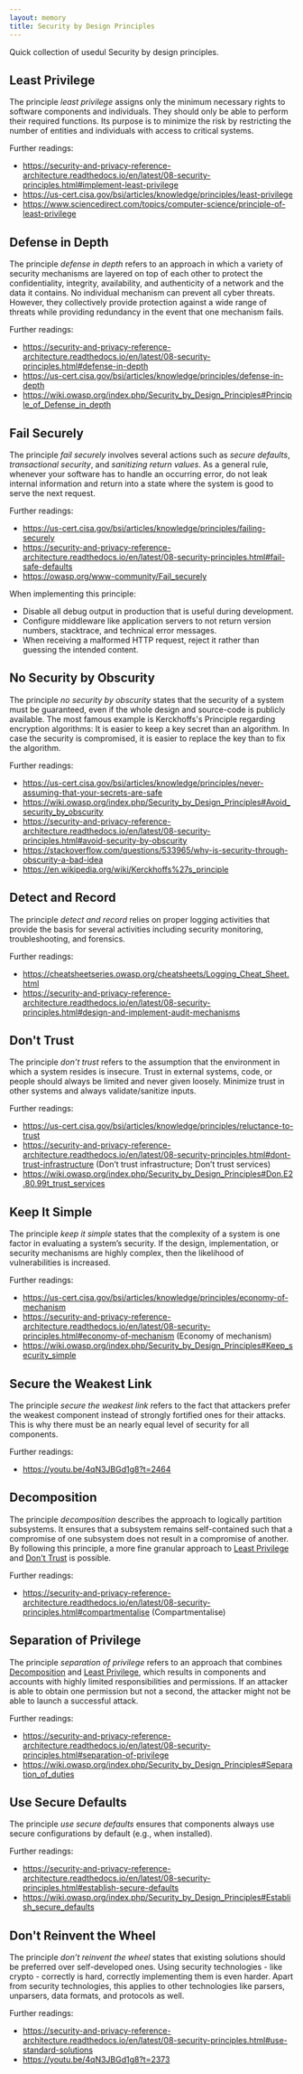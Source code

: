 ```yaml
---
layout: memory
title: Security by Design Principles
---
```


Quick collection of usedul Security by design principles. 

## Least Privilege 

The principle *least privilege* assigns only the minimum necessary rights to software components and individuals. They should only be able to perform their required functions. Its purpose is to minimize the risk by restricting the number of entities and individuals with access to critical systems.

Further readings:
* https://security-and-privacy-reference-architecture.readthedocs.io/en/latest/08-security-principles.html#implement-least-privilege
* https://us-cert.cisa.gov/bsi/articles/knowledge/principles/least-privilege
* https://www.sciencedirect.com/topics/computer-science/principle-of-least-privilege

## Defense in Depth

The principle *defense in depth* refers to an approach in which a variety of security mechanisms are layered on top of each other to protect the confidentiality, integrity, availability, and authenticity of a network and the data it contains. No individual mechanism can prevent all cyber threats. However, they collectively provide protection against a wide range of threats while providing redundancy in the event that one mechanism fails.

Further readings:
* https://security-and-privacy-reference-architecture.readthedocs.io/en/latest/08-security-principles.html#defense-in-depth
* https://us-cert.cisa.gov/bsi/articles/knowledge/principles/defense-in-depth
* https://wiki.owasp.org/index.php/Security_by_Design_Principles#Principle_of_Defense_in_depth

## Fail Securely

The principle *fail securely* involves several actions such as *secure defaults*, *transactional security*, and *sanitizing return values*. As a general rule, whenever your software has to handle an occurring error, do not leak internal information and return into a state where the system is good to serve the next request.

Further readings:
* https://us-cert.cisa.gov/bsi/articles/knowledge/principles/failing-securely
* https://security-and-privacy-reference-architecture.readthedocs.io/en/latest/08-security-principles.html#fail-safe-defaults
* https://owasp.org/www-community/Fail_securely

When implementing this principle:

- Disable all debug output in production that is useful during development.
- Configure middleware like application servers to not return version numbers, stacktrace, and technical error messages.
- When receiving a malformed HTTP request, reject it rather than guessing the intended content.

## No Security by Obscurity

The principle *no security by obscurity* states that the security of a system must be guaranteed, even if the whole design and source-code is publicly available. The most famous example is Kerckhoffs's Principle regarding encryption algorithms: It is easier to keep a key secret than an algorithm. In case the security is compromised, it is easier to replace the key than to fix the algorithm.

Further readings:
* https://us-cert.cisa.gov/bsi/articles/knowledge/principles/never-assuming-that-your-secrets-are-safe
* https://wiki.owasp.org/index.php/Security_by_Design_Principles#Avoid_security_by_obscurity
* https://security-and-privacy-reference-architecture.readthedocs.io/en/latest/08-security-principles.html#avoid-security-by-obscurity
* https://stackoverflow.com/questions/533965/why-is-security-through-obscurity-a-bad-idea
* https://en.wikipedia.org/wiki/Kerckhoffs%27s_principle

## Detect and Record

The principle *detect and record* relies on proper logging activities that provide the basis for several activities including security monitoring, troubleshooting, and forensics.

Further readings:
* https://cheatsheetseries.owasp.org/cheatsheets/Logging_Cheat_Sheet.html
* https://security-and-privacy-reference-architecture.readthedocs.io/en/latest/08-security-principles.html#design-and-implement-audit-mechanisms

## Don't Trust

The principle *don’t trust* refers to the assumption that the environment in which a system resides is insecure. Trust in external systems, code, or people should always be limited and never given loosely. Minimize trust in other systems and always validate/sanitize inputs.

Further readings:
* https://us-cert.cisa.gov/bsi/articles/knowledge/principles/reluctance-to-trust
* https://security-and-privacy-reference-architecture.readthedocs.io/en/latest/08-security-principles.html#dont-trust-infrastructure (Don’t trust infrastructure; Don’t trust services)
* https://wiki.owasp.org/index.php/Security_by_Design_Principles#Don.E2.80.99t_trust_services

## Keep It Simple

The principle *keep it simple* states that the complexity of a system is one factor in evaluating a system’s security. If the design, implementation, or security mechanisms are highly complex, then the likelihood of vulnerabilities is increased.

Further readings:
* https://us-cert.cisa.gov/bsi/articles/knowledge/principles/economy-of-mechanism
* https://security-and-privacy-reference-architecture.readthedocs.io/en/latest/08-security-principles.html#economy-of-mechanism (Economy of mechanism)
* https://wiki.owasp.org/index.php/Security_by_Design_Principles#Keep_security_simple

## Secure the Weakest Link

The principle *secure the weakest link* refers to the fact that attackers prefer the weakest component instead of strongly fortified ones for their attacks. This is why there must be an nearly equal level of security for all components.

Further readings:
* https://youtu.be/4qN3JBGd1g8?t=2464

## Decomposition

The principle *decomposition* describes the approach to logically partition subsystems. It ensures that a subsystem remains self-contained such that a compromise of one subsystem does not result in a compromise of another. By following this principle, a more fine granular approach to [Least Privilege](https://github.com/AppSecure-nrw/security-belts/wiki/Security-by-Design-Principles#least-privilege) and [Don't Trust](https://github.com/AppSecure-nrw/security-belts/wiki/Security-by-Design-Principles#dont-trust) is possible.

Further readings:
* https://security-and-privacy-reference-architecture.readthedocs.io/en/latest/08-security-principles.html#compartmentalise (Compartmentalise)

## Separation of Privilege

The principle *separation of privilege* refers to an approach that combines [Decomposition](https://github.com/AppSecure-nrw/security-belts/wiki/Security-by-Design-Principles#decomposition) and [Least Privilege](https://github.com/AppSecure-nrw/security-belts/wiki/Security-by-Design-Principles#least-privilege), which results in components and accounts with highly limited responsibilities and permissions. If an attacker is able to obtain one permission but not a second, the attacker might not be able to launch a successful attack.

Further readings:
* https://security-and-privacy-reference-architecture.readthedocs.io/en/latest/08-security-principles.html#separation-of-privilege
* https://wiki.owasp.org/index.php/Security_by_Design_Principles#Separation_of_duties

## Use Secure Defaults

The principle *use secure defaults* ensures that components always use secure configurations by default (e.g., when installed).

Further readings:
* https://security-and-privacy-reference-architecture.readthedocs.io/en/latest/08-security-principles.html#establish-secure-defaults
* https://wiki.owasp.org/index.php/Security_by_Design_Principles#Establish_secure_defaults

## Don't Reinvent the Wheel

The principle *don’t reinvent the wheel* states that existing solutions should be preferred over self-developed ones. Using security technologies - like crypto - correctly is hard, correctly implementing them is even harder. Apart from security technologies, this applies to other technologies like parsers, unparsers, data formats, and protocols as well. 

Further readings:
* https://security-and-privacy-reference-architecture.readthedocs.io/en/latest/08-security-principles.html#use-standard-solutions
* https://youtu.be/4qN3JBGd1g8?t=2373
